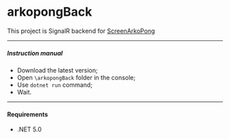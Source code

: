# arkopongBack #
This project is SignalR backend for [ScreenArkoPong][Game]

---
##### Instruction manual #####
* Download the latest version;
* Open `\arkopongBack` folder in the console;
* Use `dotnet run` command;
* Wait.
---
#### Requirements ####
* .NET 5.0

[Game]: https://github.com/RTUITLab/Screen-ArkoPong
